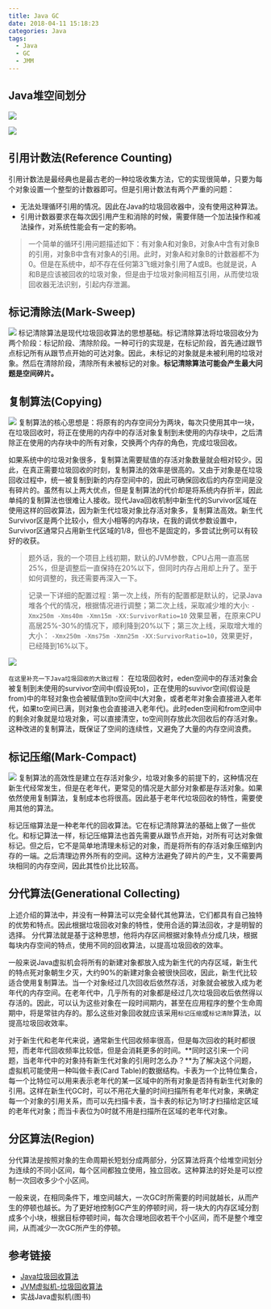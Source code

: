 ```yaml
---
title: Java GC
date: 2018-04-11 15:18:23
categories: Java
tags:
  - Java
  - GC
  - JMM
---
```


## Java堆空间划分
![](/images/r_heap1.PNG)

![](http://dl2.iteye.com/upload/attachment/0088/6262/6af6a224-8b2d-3f23-8b58-79263cfda9c4.png)

<!--more-->

## 引用计数法(Reference Counting)
引用计数法是最经典也是最古老的一种垃圾收集方法，它的实现很简单，只要为每个对象设置一个整型的计数器即可。但是引用计数法有两个严重的问题：
- 无法处理循环引用的情况。因此在Java的垃圾回收器中，没有使用这种算法。
- 引用计数器要求在每次因引用产生和消除的时候，需要伴随一个加法操作和减法操作，对系统性能会有一定的影响。

> 一个简单的循环引用问题描述如下：有对象A和对象B，对象A中含有对象B的引用，对象B中含有对象A的引用。此时，对象A和对象B的计数器都不为0。但是在系统中，却不存在任何第3飞蛾对象引用了A或B。也就是说，A和B是应该被回收的垃圾对象，但是由于垃圾对象间相互引用，从而使垃圾回收器无法识别，引起内存泄漏。

## 标记清除法(Mark-Sweep)
![](http://image.codes51.com/Article/image/20160321/20160321124229_9001.png)
标记清除算法是现代垃圾回收算法的思想基础。标记清除算法将垃圾回收分为两个阶段：标记阶段、清除阶段。一种可行的实现是，在标记阶段，首先通过跟节点标记所有从跟节点开始的可达对象。因此，未标记的对象就是未被利用的垃圾对象。然后在清除阶段，清除所有未被标记的对象。**标记清除算法可能会产生最大问题是空间碎片。**

## 复制算法(Copying)
![](https://weiwei02.coding.me/images/java/jvm/%E5%9E%83%E5%9C%BE%E5%9B%9E%E6%94%B6%E5%A4%8D%E5%88%B6.png)
复制算法的核心思想是：将原有的内存空间分为两块，每次只使用其中一块，在垃圾回收时，将正在使用的内存中的存活对象复制到未使用的内存块中，之后清除正在使用的内存块中的所有对象，交换两个内存的角色，完成垃圾回收。

如果系统中的垃圾对象很多，复制算法需要赋值的存活对象数量就会相对较少。因此，在真正需要垃圾回收的时刻，复制算法的效率是很高的。又由于对象是在垃圾回收过程中，统一被复制到新的内存空间中的，因此可确保回收后的内存空间是没有碎片的。虽然有以上两大优点，但是复制算法的代价却是将系统内存折半，因此单纯的复制算法也很难让人接收。现代Java回收机制中新生代的Survivor区域在使用这样的回收算法，因为新生代垃圾对象比存活对象多，复制算法高效。新生代Survivor区是两个比较小，但大小相等的内存块，在我的调优参数设置中，Survivor区通常只占用新生代区域的1/8，但也不是固定的，多尝试比例可以有较好的收获。
> 题外话，我的一个项目上线初期，默认的JVM参数，CPU占用一直高居25%，但是调整后一直保持在20%以下，但同时内存占用却上升了。至于如何调整的，我还需要再深入一下。

> 记录一下详细的配置过程 : 第一次上线，所有的配置都是默认的，记录Java堆各个代的情况，根据情况进行调整；第二次上线，采取减少堆的大小: `-Xmx250m -Xms40m -Xmn15m -XX:SurvivorRatio=10` 效果显著，在原来CPU高居25%-30%的情况下，顺利降到20%以下；第三次上线，采取增大堆的大小： `-Xmx250m -Xms75m -Xmn25m -XX:SurvivorRatio=10`，效果更好，已经降到16%以下。

![](/images/nginxlog.png)

`在这里补充一下Java垃圾回收的大致过程`：
在垃圾回收时，eden空间中的存活对象会被复制到未使用的survivor空间中(假设死to)，正在使用的suvivor空间(假设是from)中的年轻对象也会被赋值到to空间中(大对象，或者老年对象会直接进入老年代，如果to空间已满，则对象也会直接进入老年代)。此时eden空间和from空间中的剩余对象就是垃圾对象，可以直接清空，to空间则存放此次回收后的存活对象。这种改进的复制算法，既保证了空间的连续性，又避免了大量的内存空间浪费。

## 标记压缩(Mark-Compact)
![](http://image.codes51.com/Article/image/20160321/20160321124230_0720.png)
复制算法的高效性是建立在存活对象少，垃圾对象多的前提下的，这种情况在新生代经常发生，但是在老年代，更常见的情况是大部分对象都是存活对象。如果依然使用复制算法，复制成本也将很高。因此基于老年代垃圾回收的特性，需要使用其他的算法。

标记压缩算法是一种老年代的回收算法。它在标记清除算法的基础上做了一些优化。和标记算法一样，标记压缩算法也首先需要从跟节点开始，对所有可达对象做标记。但之后，它不是简单地清理未标记的对象，而是将所有的存活对象压缩到内存的一端。之后清理边界外所有的空间。这种方法避免了碎片的产生，又不需要两块相同的内存空间，因此其性价比比较高。

## 分代算法(Generational Collecting)

上述介绍的算法中，并没有一种算法可以完全替代其他算法，它们都具有自己独特的优势和特点。因此根据垃圾回收对象的特性，使用合适的算法回收，才是明智的选择。
分代算法就是基于这种思想，他将内存区间根据对象特点分成几块，根据每块内存空间的特点，使用不同的回收算法，以提高垃圾回收的效率。

一般来说Java虚拟机会将所有的新建对象都放入成为新生代的内存区域，新生代的特点死对象朝生夕灭，大约90%的新建对象会被很快回收，因此，新生代比较适合使用复制算法。当一个对象经过几次回收后依然存活，对象就会被放入成为老年代的内存空间。在老年代中，几乎所有的对象都是经过几次垃圾回收后依然得以存活的。因此，可以认为这些对象在一段时间期内，甚至在应用程序的整个生命周期中，将是常驻内存的。那么这些对象回收就应该采用`标记压缩`或`标记清除`算法，以提高垃圾回收效率。

对于新生代和老年代来说，通常新生代回收频率很高，但是每次回收的耗时都很短，而老年代回收频率比较低，但是会消耗更多的时间。**同时这引来一个问题，当老年代中的对象持有新生代对象的引用时怎么办？**为了解决这个问题，虚拟机可能使用一种叫做卡表(Card Table)的数据结构。卡表为一个比特位集合，每一个比特位可以用来表示老年代的某一区域中的所有对象是否持有新生代对象的引用。这样在新生代GC时，可以不用花大量的时间扫描所有老年代对象，来确定每一个对象的引用关系，而可以先扫描卡表，当卡表的标记为1时才扫描给定区域的老年代对象；而当卡表位为0时就不用是扫描所在区域的老年代对象。

## 分区算法(Region)
分代算法是按照对象的生命周期长短划分成两部分，分区算法将真个给堆空间划分为连续的不同小区间，每个区间都独立使用，独立回收。这种算法的好处是可以控制一次回收多少个小区间。

一般来说，在相同条件下，堆空间越大，一次GC时所需要的时间就越长，从而产生的停顿也越长。为了更好地控制GC产生的停顿时间，将一块大的内存区域分割成多个小块，根据目标停顿时间，每次合理地回收若干个小区间，而不是整个堆空间，从而减少一次GC所产生的停顿。

## 参考链接
- [Java垃圾回收算法](https://blog.csdn.net/u010429311/article/details/52724075)
- [JVM虚拟机-垃圾回收算法](https://weiwei02.github.io/2017/08/18/jvm/gc%E7%AE%97%E6%B3%95/)
- 实战Java虚拟机(图书)